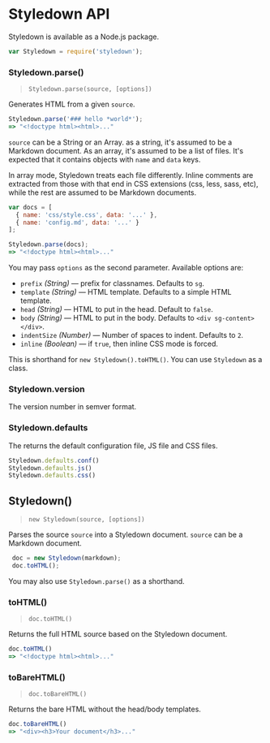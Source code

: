 Styledown API
=============

<!-- include: index.js -->

Styledown is available as a Node.js package.

```js
var Styledown = require('styledown');
```

### Styledown.parse()
> `Styledown.parse(source, [options])`

Generates HTML from a given `source`.

```js
Styledown.parse('### hello *world*');
=> "<!doctype html><html>..."
```

`source` can be a String or an Array. as a string, it's assumed to be a
Markdown document. As an array, it's assumed to be a list of files.  It's
expected that it contains objects with `name` and `data` keys.

In array mode, Styledown treats each file differently. Inline comments are
extracted from those with that end in CSS extensions (css, less, sass, etc),
while the rest are assumed to be Markdown documents.

```js
var docs = [
  { name: 'css/style.css', data: '...' },
  { name: 'config.md', data: '...' }
];

Styledown.parse(docs);
=> "<!doctype html><html>..."
```

You may pass `options` as the second parameter. Available options are:

* `prefix` *(String)* <span class='dash'>&mdash;</span> prefix for classnames. Defaults to `sg`.
* `template` *(String)* <span class='dash'>&mdash;</span> HTML template. Defaults to a simple HTML template.
* `head` *(String)* <span class='dash'>&mdash;</span> HTML to put in the head. Default to `false`.
* `body` *(String)* <span class='dash'>&mdash;</span> HTML to put in the body. Defaults to `<div sg-content></div>`.
* `indentSize` *(Number)* <span class='dash'>&mdash;</span> Number of spaces to indent. Defaults to `2`.
* `inline` *(Boolean)* <span class='dash'>&mdash;</span> if `true`, then inline CSS mode is forced.

This is shorthand for `new Styledown().toHTML()`. You can use `Styledown` as a class.

### Styledown.version

The version number in semver format.

### Styledown.defaults

The returns the default configuration file, JS file and CSS files.

```js
Styledown.defaults.conf()
Styledown.defaults.js()
Styledown.defaults.css()
```

## Styledown()
> `new Styledown(source, [options])`

Parses the source `source` into a Styledown document. `source` can be a
Markdown document.

```js
 doc = new Styledown(markdown);
 doc.toHTML();
```

You may also use `Styledown.parse()` as a shorthand.

### toHTML()
> `doc.toHTML()`

Returns the full HTML source based on the Styledown document.

```js
doc.toHTML()
=> "<!doctype html><html>..."
```

### toBareHTML()
> `doc.toBareHTML()`

Returns the bare HTML without the head/body templates.

```js
doc.toBareHTML()
=> "<div><h3>Your document</h3>..."
```

<!-- /include: index.js -->
